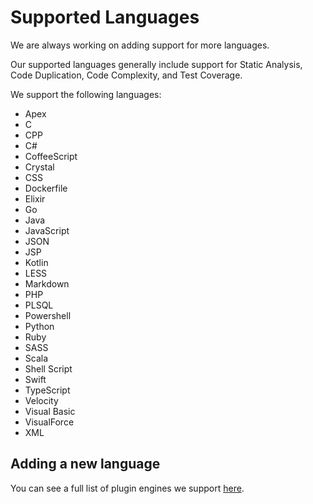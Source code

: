 # Supported Languages

We are always working on adding support for more languages.

Our supported languages generally include support for Static Analysis, Code Duplication, Code Complexity, and Test Coverage.

We support the following languages:

-   Apex
-   C
-   CPP
-   C#
-   CoffeeScript
-   Crystal
-   CSS
-   Dockerfile
-   Elixir
-   Go
-   Java
-   JavaScript
-   JSON
-   JSP
-   Kotlin
-   LESS
-   Markdown
-   PHP
-   PLSQL
-   Powershell
-   Python
-   Ruby
-   SASS
-   Scala
-   Shell Script
-   Swift
-   TypeScript
-   Velocity
-   Visual Basic
-   VisualForce
-   XML

## Adding a new language

You can see a full list of plugin engines we support [here](/hc/en-us/articles/213632009-Engines).
